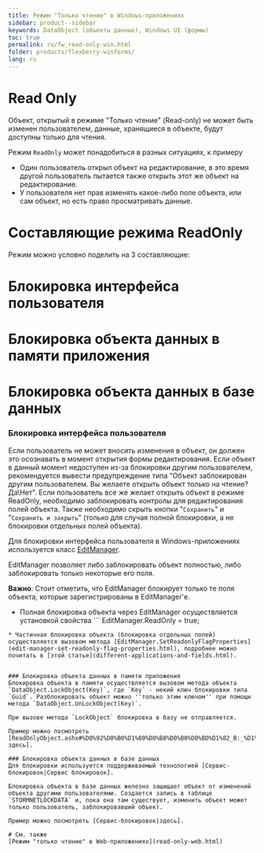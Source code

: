 ```yaml
---
title: Режим "Только чтение" в Windows-приложениях
sidebar: product--sidebar
keywords: DataObject (объекты данных), Windows UI (формы)
toc: true
permalink: ru/fw_read-only-win.html
folder: products/flexberry-winforms/
lang: ru
---
```


# Read Only
Объект, открытый в режиме "Только чтение" (Read-only) не может быть изменен пользователем, данные, хранящиеся в объекте, будут доступны только для чтения.

Режим `ReadOnly` может понадобиться в разных ситуациях, к примеру
* Один пользователь открыл объект на редактирование, в это время другой пользователь пытается также открыть этот же объект на редактирование.
* У пользователя нет прав изменять какое-либо поле объекта, или сам объект, но есть право просматривать данные.

# Составляющие режима ReadOnly
Режим можно условно поделить на 3 составляющие:

# Блокировка интерфейса пользователя
# Блокировка объекта данных в памяти приложения
# Блокировка объекта данных в базе данных

### Блокировка интерфейса пользователя
Если пользователь не может вносить изменения в объект, он должен это осознавать в момент открытия формы редактирования. Если объект в данный момент недоступен из-за блокировки другим пользователем, рекомендуется вывести предупреждение типа "Объект заблокирован другим пользователем. Вы желаете открыть объект только на чтение? Да\Нет". Если пользователь все же желает открыть объект в режиме ReadOnly, необходимо заблокировать контролы для редактирования полей объекта. Также необходимо скрыть кнопки "`Сохранить`" и "`Сохранить и закрыть`" (только для случая полной блокировки, а не блокировки отдельных полей объекта).

Для блокировки интерфейса пользователя в Windows-приложениях используется класс [EditManager](edit-manager.html).

EditManager позволяет либо заблокировать объект полностью, либо заблокировать только некоторые его поля.

__Важно__: Стоит отметить, что EditManager блокирует только те поля объекта, которые зарегистрированы в EditManager'e.

* Полная блокировка объекта через EditManager осуществляется установкой свойства ```
 EditManager.ReadOnly = true; 
```
* Частичная блокировка объекта (блокировка отдельных полей) осуществляется вызовом метода [EditManager.SetReadonlyFlagProperties](edit-manager-set-readonly-flag-properties.html), подробнее можно почитать в [этой статье](different-applications-and-fields.html).


### Блокировка объекта данных в памяти приложения
Блокировка объекта в памяти осуществляется вызовом метода объекта `DataObject.LockObject(Key)`, где `Key` - некий ключ блокировки типа `Guid`. Разблокировать объект можно ''только этим ключом'' при помощи метода `DataObject.UnLockObject(Key)`.

При вызове метода `LockObject` блокировка в базу не отправляется.

Пример можно посмотреть [ReadOnlyObject.ashx#%D0%92%D0%B0%D1%80%D0%B8%D0%B0%D0%BD%D1%82_B:_%D1%83%D0%BF%D1%80%D0%B5%D0%B6%D0%B4%D0%B0%D1%8E%D1%89%D0%B5%D0%B5_%D0%B4%D0%B5%D0%B9%D1%81%D1%82%D0%B2%D0%B8%D0%B5_0|здесь].

### Блокировка объекта данных в базе данных
Для блокировки используется поддерживаемый технологией [Сервис-блокировок|Сервис блокировок].

Блокировка объекта в базе данных железно защищает объект от изменений объекта другими пользователями. Создается запись в таблице `STORMNETLOCKDATA` и, пока она там существует, изменить объект может только пользователь, заблокировавший объект.

Пример можно посмотреть [Сервис-блокировок|здесь].

# См. также
[Режим "только чтение" в Web-приложениях](read-only-web.html)

